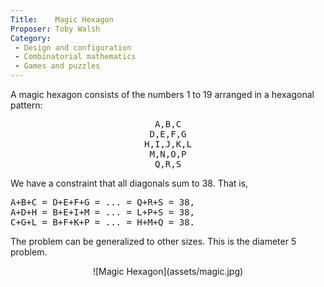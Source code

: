 ```yaml
---
Title:    Magic Hexagon
Proposer: Toby Walsh
Category:
 - Design and configuration
 - Combinatorial mathematics
 - Games and puzzles
---
```


A magic hexagon consists of the numbers 1 to 19 arranged in a hexagonal pattern:

<center><pre>
A,B,C
D,E,F,G
H,I,J,K,L
M,N,O,P
Q,R,S
</pre></center>

We have a constraint that all diagonals sum to 38. That is,

<pre>
A+B+C = D+E+F+G = ... = Q+R+S = 38,
A+D+H = B+E+I+M = ... = L+P+S = 38,
C+G+L = B+F+K+P = ... = H+M+Q = 38.
</pre>

The problem can be generalized to other sizes. This is the diameter 5 problem.

<center markdown="1">
![Magic Hexagon](assets/magic.jpg)
</center>

